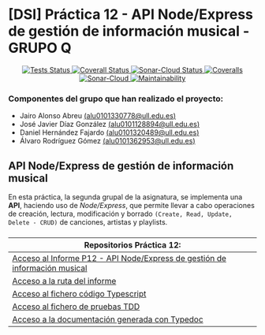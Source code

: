 # [DSI] Práctica 12 - API Node/Express de gestión de información musical - GRUPO Q

<p align="center">
    <a href="https://github.com/ULL-ESIT-INF-DSI-2122/ull-esit-inf-dsi-21-22-prct12-music-api-grupo-q/actions/workflows/tests.js.yml">
        <img alt="Tests Status" src="https://github.com/ULL-ESIT-INF-DSI-2122/ull-esit-inf-dsi-21-22-prct12-music-api-grupo-q/actions/workflows/tests.js.yml/badge.svg">
    </a>
    <a href="https://github.com/ULL-ESIT-INF-DSI-2122/ull-esit-inf-dsi-21-22-prct12-music-api-grupo-q/actions/workflows/coveralls.yml">
        <img alt="Coverall Status" src="https://github.com/ULL-ESIT-INF-DSI-2122/ull-esit-inf-dsi-21-22-prct12-music-api-grupo-q/actions/workflows/coveralls.yml/badge.svg">
    </a>
    <a href="https://github.com/ULL-ESIT-INF-DSI-2122/ull-esit-inf-dsi-21-22-prct12-music-api-grupo-q/actions/workflows/sonarcloud.yml">
        <img alt="Sonar-Cloud Status" src="https://github.com/ULL-ESIT-INF-DSI-2122/ull-esit-inf-dsi-21-22-prct12-music-api-grupo-q/actions/workflows/sonarcloud.yml/badge.svg">
    </a>
    <a href="https://coveralls.io/github/ULL-ESIT-INF-DSI-2122/ull-esit-inf-dsi-21-22-prct12-music-api-grupo-q?branch=master">
        <img alt="Coveralls" src="https://coveralls.io/repos/github/ULL-ESIT-INF-DSI-2122/ull-esit-inf-dsi-21-22-prct12-music-api-grupo-q/badge.svg?branch=master">
    </a>
    <a href="https://sonarcloud.io/summary/new_code?id=ULL-ESIT-INF-DSI-2122_ull-esit-inf-dsi-21-22-prct12-music-api-grupo-q">
        <img alt="Sonar-Cloud" src="https://sonarcloud.io/api/project_badges/measure?project=ULL-ESIT-INF-DSI-2122_ull-esit-inf-dsi-21-22-prct12-music-api-grupo-q&metric=alert_status">
    </a>
    <a href="https://sonarcloud.io/summary/new_code?id=ULL-ESIT-INF-DSI-2122_ull-esit-inf-dsi-21-22-prct12-music-api-grupo-q">
        <img alt="Maintainability" src="https://sonarcloud.io/api/project_badges/measure?project=ULL-ESIT-INF-DSI-2122_ull-esit-inf-dsi-21-22-prct12-music-api-grupo-q&metric=sqale_rating">
    </a>
</p>

### Componentes del grupo que han realizado el proyecto:
- Jairo Alonso Abreu [(alu0101330778@ull.edu.es)](malito:alu0101330778@ull.edu.es)
- José Javier Díaz González [(alu0101128894@ull.edu.es)](malito:alu0101128894@ull.edu.es)
- Daniel Hernández Fajardo [(alu0101320489@ull.edu.es)](malito:alu0101320489@ull.edu.es)
- Álvaro Rodríguez Gómez [(alu0101362953@ull.edu.es)](malito:alu0101362953@ull.edu.es)

## API Node/Express de gestión de información musical

En esta práctica, la segunda grupal de la asignatura, se implementa una **API**, haciendo uso de *Node/Express*, que permite llevar a cabo operaciones de creación, lectura, modificación y borrado `(Create, Read, Update, Delete - CRUD)` de canciones, artistas y playlists.

###
| **Repositorios Práctica 12:** |
| --- |
| [Acceso al Informe P12 -  API Node/Express de gestión de información musical]() |
| [Acceso a la ruta del informe]() |
| [Acceso al fichero código Typescript]() |
| [Acceso al fichero de pruebas TDD]() |
| [Acceso a la documentación generada con Typedoc]() |